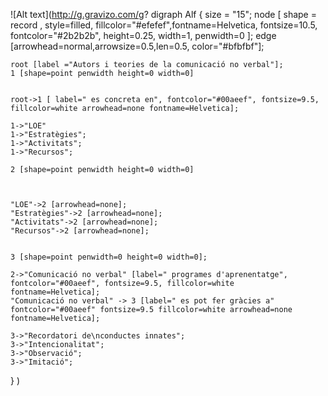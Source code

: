 ![Alt text](http://g.gravizo.com/g?
digraph Alf {
    size = "15";
    node [ shape = record , style=filled, fillcolor="#efefef",fontname=Helvetica, fontsize=10.5, fontcolor="#2b2b2b", height=0.25, width=1, penwidth=0 ];
    edge [arrowhead=normal,arrowsize=0.5,len=0.5, color="#bfbfbf"];

    root [label ="Autors i teories de la comunicació no verbal"];
    1 [shape=point penwidth height=0 width=0]


    root->1 [ label=" es concreta en", fontcolor="#00aeef", fontsize=9.5, fillcolor=white arrowhead=none fontname=Helvetica];

    1->"LOE" 
    1->"Estratègies";
    1->"Activitats";
    1->"Recursos";

    2 [shape=point penwidth height=0 width=0]



    "LOE"->2 [arrowhead=none]; 
    "Estratègies"->2 [arrowhead=none];
    "Activitats"->2 [arrowhead=none];
    "Recursos"->2 [arrowhead=none];


    3 [shape=point penwidth=0 height=0 width=0];

    2->"Comunicació no verbal" [label=" programes d'aprenentatge", fontcolor="#00aeef", fontsize=9.5, fillcolor=white fontname=Helvetica];
    "Comunicació no verbal" -> 3 [label=" es pot fer gràcies a" fontcolor="#00aeef" fontsize=9.5 fillcolor=white arrowhead=none fontname=Helvetica]; 

    3->"Recordatori de\nconductes innates";
    3->"Intencionalitat";
    3->"Observació";
    3->"Imitació";
}
)
